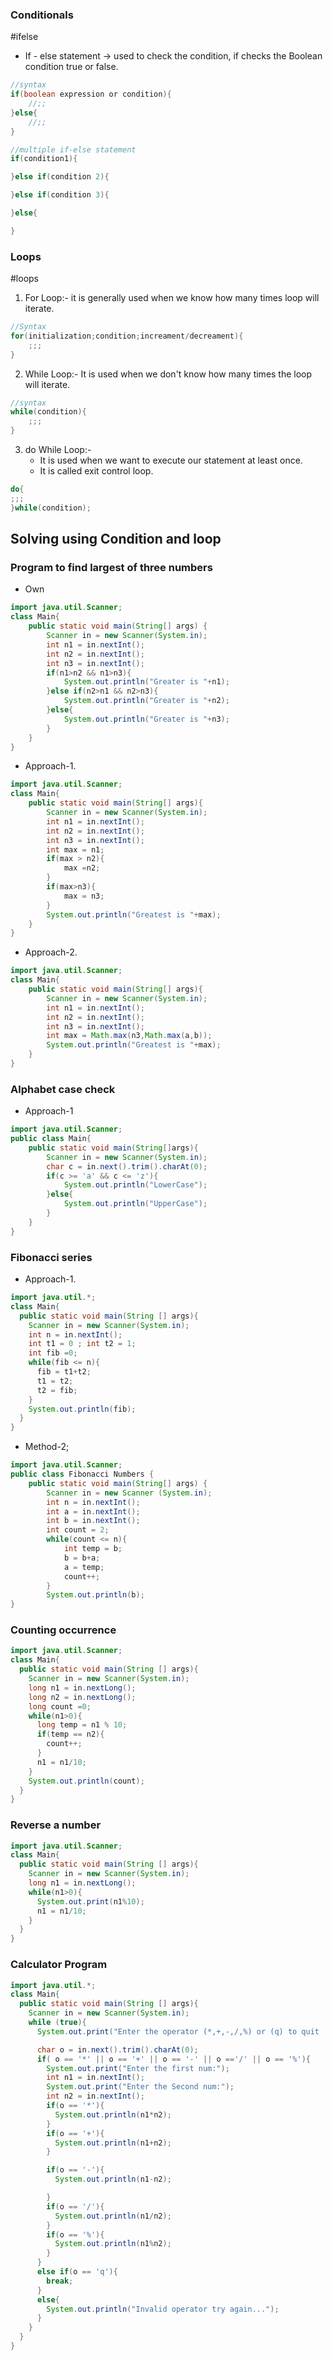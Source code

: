 ### Conditionals
#ifelse
- If - else statement -> used to check the condition, if checks the Boolean condition true or false.
```java
//syntax
if(boolean expression or condition){
	//;;
}else{
	//;;
}

//multiple if-else statement
if(condition1){

}else if(condition 2){

}else if(condition 3){

}else{

}
```
### Loops
#loops
1. For Loop:- it is generally used when we know how many times loop will iterate.
```java
//Syntax
for(initialization;condition;increament/decreament){
	;;;
}
```
2. While Loop:- It is used when we don't know how many times the loop will iterate.
```java
//syntax
while(condition){
	;;;
}
```
3. do While Loop:- 
	- It is used when we want to execute our statement at least once.
	- It is called exit control loop.
```java
do{
;;;
}while(condition);
```
## Solving using Condition and loop
### Program to find largest of three numbers
- Own
```java
import java.util.Scanner;  
class Main{  
    public static void main(String[] args) {  
        Scanner in = new Scanner(System.in);  
        int n1 = in.nextInt();  
        int n2 = in.nextInt();  
        int n3 = in.nextInt();  
        if(n1>n2 && n1>n3){  
            System.out.println("Greater is "+n1);  
        }else if(n2>n1 && n2>n3){  
            System.out.println("Greater is "+n2);  
        }else{  
            System.out.println("Greater is "+n3);  
        }  
    }  
}
```
- Approach-1.
```java
import java.util.Scanner;
class Main{
	public static void main(String[] args){
		Scanner in = new Scanner(System.in);
		int n1 = in.nextInt();
		int n2 = in.nextInt();
		int n3 = in.nextInt();
		int max = n1;
		if(max > n2){
			max =n2;
		}
		if(max>n3){
			max = n3;
		}
		System.out.println("Greatest is "+max);
	}
}
```
- Approach-2.
```java
import java.util.Scanner;
class Main{
	public static void main(String[] args){
		Scanner in = new Scanner(System.in);
		int n1 = in.nextInt();
		int n2 = in.nextInt();
		int n3 = in.nextInt();
		int max = Math.max(n3,Math.max(a,b));
		System.out.println("Greatest is "+max);
	}
}
```
### Alphabet case check
- Approach-1
```java
import java.util.Scanner;
public class Main{
	public static void main(String[]args){
        Scanner in = new Scanner(System.in);
        char c = in.next().trim().charAt(0);
        if(c >= 'a' && c <= 'z'){
	        System.out.println("LowerCase");
        }else{
	        System.out.println("UpperCase");
        }
	}
}
```
### Fibonacci series
- Approach-1.
```java
import java.util.*;
class Main{
  public static void main(String [] args){
    Scanner in = new Scanner(System.in);
    int n = in.nextInt();
    int t1 = 0 ; int t2 = 1;
    int fib =0;
    while(fib <= n){
      fib = t1+t2;
      t1 = t2;
      t2 = fib;
    }
    System.out.println(fib);
  }
}
```
- Method-2;
```java
import java.util.Scanner;
public class Fibonacci Numbers {
	public static void main(String[] args) {
		Scanner in = new Scanner (System.in);
		int n = in.nextInt();
		int a = in.nextInt();
		int b = in.nextInt();
		int count = 2;
		while(count <= n){
			int temp = b;
			b = b+a;
			a = temp;
			count++;
		}
		System.out.println(b);
}
```
### Counting occurrence
```java
import java.util.Scanner;
class Main{
  public static void main(String [] args){
    Scanner in = new Scanner(System.in);
    long n1 = in.nextLong();
    long n2 = in.nextLong();
    long count =0;
    while(n1>0){
      long temp = n1 % 10;
      if(temp == n2){
        count++;
      }
      n1 = n1/10;
    }
    System.out.println(count);
  }
}
```
### Reverse a number
```java
import java.util.Scanner;
class Main{
  public static void main(String [] args){
    Scanner in = new Scanner(System.in);
    long n1 = in.nextLong();
    while(n1>0){
      System.out.print(n1%10);      
      n1 = n1/10;
    }
  }
}
```
### Calculator Program
```java
import java.util.*;
class Main{
  public static void main(String [] args){
    Scanner in = new Scanner(System.in);
    while (true){
      System.out.print("Enter the operator (*,+,-,/,%) or (q) to quit : ");

      char o = in.next().trim().charAt(0);
      if( o == '*' || o == '+' || o == '-' || o =='/' || o == '%'){
        System.out.print("Enter the first num:");
        int n1 = in.nextInt();
        System.out.print("Enter the Second num:");
        int n2 = in.nextInt();
        if(o == '*'){
          System.out.println(n1*n2);
        }
        if(o == '+'){
          System.out.println(n1+n2);
        }

        if(o == '-'){
          System.out.println(n1-n2);

        }
        if(o == '/'){
          System.out.println(n1/n2);
        }
        if(o == '%'){
          System.out.println(n1%n2);
        }
      }
      else if(o == 'q'){
        break;
      }
      else{
        System.out.println("Invalid operator try again...");
      }
    }
  }
}
```